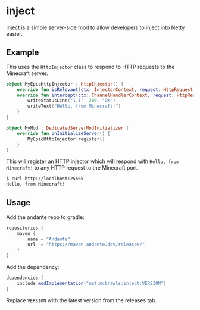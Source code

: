 # inject
Inject is a simple server-side mod to allow developers to inject into
Netty easier.

## Example
This uses the `HttpInjector` class to respond to HTTP requests to the Minecraft
server.

```kt
object MyEpicHttpInjector : HttpInjector() {
    override fun isRelevant(ctx: InjectorContext, request: HttpRequest) = true
    override fun intercept(ctx: ChannelHandlerContext, request: HttpRequest) = ctx.buildHttpBuffer {
        writeStatusLine("1.1", 200, "OK")
        writeText("Hello, from Minecraft!")
    }
}

object MyMod : DedicatedServerModInitializer {
    override fun onInitializeServer() {
        MyEpicHttpInjector.register()
    }
}
```

This will register an HTTP injector which will respond with `Hello, from Minecraft!`
to any HTTP request to the Minecraft port.

```bash
$ curl http://localhost:25565
Hello, from Minecraft!
```

## Usage
Add the andante repo to gradle:
```groovy
repositories {
    maven {
        name = "Andante"
        url  = "https://maven.andante.dev/releases/"
    }
}
```

Add the dependency:
```groovy
dependencies {
    include modImplementation("net.mcbrawls:inject:VERSION")
}
```

Replace `VERSION` with the latest version from the releases tab.